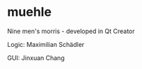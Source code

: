 # muehle
Nine men's morris - developed in Qt Creator

Logic: Maximilian Schädler

GUI: Jinxuan Chang
